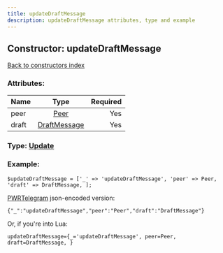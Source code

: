```yaml
---
title: updateDraftMessage
description: updateDraftMessage attributes, type and example
---
```

## Constructor: updateDraftMessage  
[Back to constructors index](index.md)



### Attributes:

| Name     |    Type       | Required |
|----------|:-------------:|---------:|
|peer|[Peer](../types/Peer.md) | Yes|
|draft|[DraftMessage](../types/DraftMessage.md) | Yes|



### Type: [Update](../types/Update.md)


### Example:

```
$updateDraftMessage = ['_' => 'updateDraftMessage', 'peer' => Peer, 'draft' => DraftMessage, ];
```  

[PWRTelegram](https://pwrtelegram.xyz) json-encoded version:

```
{"_":"updateDraftMessage","peer":"Peer","draft":"DraftMessage"}
```


Or, if you're into Lua:  


```
updateDraftMessage={_='updateDraftMessage', peer=Peer, draft=DraftMessage, }

```



